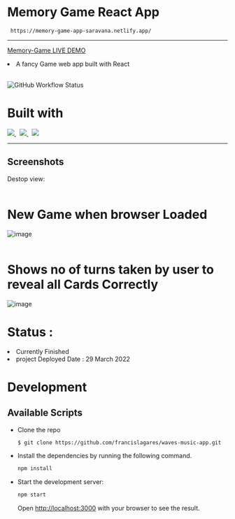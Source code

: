 #  Memory Game React App 

```  https://memory-game-app-saravana.netlify.app/  ``` <hr> <a href="https://memory-game-app-saravana.netlify.app/" > Memory-Game LIVE DEMO </a>
<li> A fancy Game web app built with React  </li>
<br>

![GitHub Workflow Status](https://img.shields.io/github/workflow/status/francislagares/waves-music-app/CI?style=for-the-badge&labelColor=black&logo=github)

# Built with

<p>
  <a href='https://www.react.org/'>
		<img src='https://img.shields.io/badge/react-61DAFB?logoWidth=30&labelColor=black&style=for-the-badge&logo=react' />
	</a>
  &nbsp;
   <a href='https://sass-lang.com/'>
    <img src="https://img.shields.io/badge/sass-cc6699.svg?&style=for-the-badge&logo=sass&logoColor=white" />
  </a>
  &nbsp;
   <a href='https://fontawesome.com/'>
    <img src="https://img.shields.io/badge/font awesome-339AF0.svg?&style=for-the-badge&logo=font-awesome&logoColor=white" />
  </a>
</p>
<hr>

## Screenshots


Destop view: <br> <br>
# New Game when browser Loaded 
![image](https://user-images.githubusercontent.com/63772127/167280428-5e589879-a2a6-434a-917a-f9c9ba6dd2c1.png) <br> <br>
# Shows no of turns taken by user to reveal all Cards Correctly
![image](https://user-images.githubusercontent.com/63772127/167280473-a0df79de-b506-4853-a15f-125318b510ea.png) <br>

# Status : 
<li> Currently Finished </li>
<li>  project Deployed Date : 29 March 2022 </li>

# Development

## Available Scripts

- Clone the repo

  ```bash
  $ git clone https://github.com/francislagares/waves-music-app.git
  ```

- Install the dependencies by running the following command.

  ```bash
  npm install
  ```

- Start the development server:

  ```bash
  npm start
  ```

  Open [http://localhost:3000](http://localhost:3000) with your browser to see the
  result.
